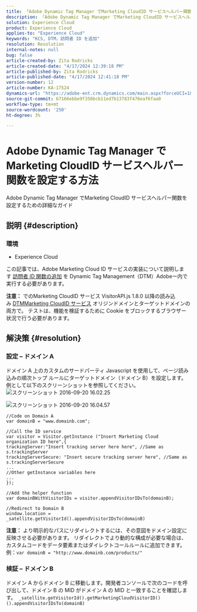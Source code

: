 ```yaml
---
title: 「Adobe Dynamic Tag Manager でMarketing CloudID サービスヘルパー関数を設定する方法」
description: 「Adobe Dynamic Tag Manager でMarketing CloudID サービスヘルパー関数を設定する方法を説明します」
solution: Experience Cloud
product: Experience Cloud
applies-to: "Experience Cloud"
keywords: "KCS, DTM，訪問者 ID を追加"
resolution: Resolution
internal-notes: null
bug: false
article-created-by: Zita Rodricks
article-created-date: "4/17/2024 12:39:18 PM"
article-published-by: Zita Rodricks
article-published-date: "4/17/2024 12:41:18 PM"
version-number: 12
article-number: KA-17524
dynamics-url: "https://adobe-ent.crm.dynamics.com/main.aspx?forceUCI=1&pagetype=entityrecord&etn=knowledgearticle&id=228cfb7e-b7fc-ee11-a1ff-6045bd0065b6"
source-git-commit: 67166ebbe9f350bcb11ed7b13783f476eaf6faa0
workflow-type: tm+mt
source-wordcount: '250'
ht-degree: 3%

---
```


# Adobe Dynamic Tag Manager でMarketing CloudID サービスヘルパー関数を設定する方法


Adobe Dynamic Tag Manager でMarketing CloudID サービスヘルパー関数を設定するための詳細なガイド

## 説明 {#description}


### <b>環境</b>

- Experience Cloud


この記事では、Adobe Marketing Cloud ID サービスの実装について説明します [訪問者 ID 関数の追加](https://experienceleague.adobe.com/docs/id-service/using/id-service-api/methods/appendvisitorid.html?lang=ja) を Dynamic Tag Management（DTM）Adobeー内で実行する必要があります。

<b>注意：</b> でのMarketing CloudID サービス VisitorAPI.js 1.8.0 以降の読み込み [DTMMarketing CloudID サービス](https://experienceleague.adobe.com/docs/id-service/using/id-service-api/methods/getmcvid.html?lang=ja) オリジンドメインとターゲットドメインの両方で。 テストは、機能を検証するために Cookie をブロックするブラウザー状況で行う必要があります。


## 解決策 {#resolution}


### <b>設定 – ドメイン A</b>

ドメイン A 上のカスタムのサードパーティ Javascript を使用して、ページ読み込みの順次トップ ルールにターゲットドメイン（ドメイン B）を設定します。例として以下のスクリーンショットを参照してください。
![スクリーンショット 2016-09-20 16.02.25](https://helpx.adobe.com/content/dam/help/en/dtm/kb/how-to-set-marketing-cloud-id-service-helper-function-in-adobe-d/jcr%3acontent/main-pars/image/Screenshot%202016-09-20%2016.02.25.png "スクリーンショット 2016-09-20 16.02.25")

![スクリーンショット 2016-09-20 16.04.57](https://helpx.adobe.com/content/dam/help/en/dtm/kb/how-to-set-marketing-cloud-id-service-helper-function-in-adobe-d/jcr%3acontent/main-pars/image_1393293752/Screenshot%202016-09-20%2016.04.57.png "スクリーンショット 2016-09-20 16.04.57")

```clike
//Code on Domain A
var domainB = "www.domainb.com";
 
//Call the ID service
var visitor = Visitor.getInstance ("Insert Marketing Cloud organization ID here",{
trackingServer:"Insert tracking server here here", //Same as s.trackingServer
trackingServerSecure: "Insert secure tracking server here", //Same as s.trackingServerSecure
...
//Other getInstance variables here
...
});
 
//Add the helper function
var domainBWithVisitorIDs = visitor.appendVisitorIDsTo(domainB);
 
//Redirect to Domain B
window.location = _satellite.getVisitorId().appendVisitorIDsTo(domainB)
```


<b>注意：</b> より明示的なパスにリダイレクトするには、その意図をドメイン設定に反映させる必要があります。 リダイレクトでより動的な構成が必要な場合は、カスタムコードをデータ要素またはダイレクトコールルールに追加できます。 例：`var domainB = "http://www.domainb.com/products/"`



### <b>検証 – ドメイン B</b>



ドメイン A からドメイン B に移動します。開発者コンソールで次のコードを呼び出して、ドメイン B の MID がドメイン A の MID と一致することを確認します。  `_satellite.getVisitorId().getMarketingCloudVisitorID()().appendVisitorIDsTo(domainB)`
